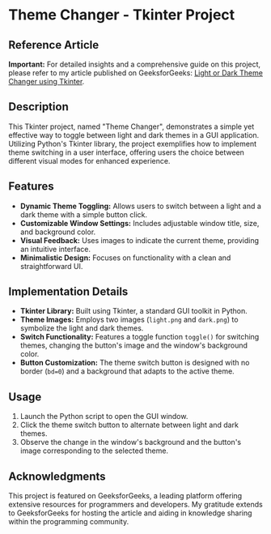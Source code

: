 # Theme Changer - Tkinter Project

## Reference Article

**Important:** For detailed insights and a comprehensive guide on this project, please refer to my article published on GeeksforGeeks: [Light or Dark Theme Changer using Tkinter](https://www.geeksforgeeks.org/light-or-dark-theme-changer-using-tkinter/). 

## Description

This Tkinter project, named "Theme Changer", demonstrates a simple yet effective way to toggle between light and dark themes in a GUI application. Utilizing Python's Tkinter library, the project exemplifies how to implement theme switching in a user interface, offering users the choice between different visual modes for enhanced experience.

## Features

- **Dynamic Theme Toggling:** Allows users to switch between a light and a dark theme with a simple button click.
- **Customizable Window Settings:** Includes adjustable window title, size, and background color.
- **Visual Feedback:** Uses images to indicate the current theme, providing an intuitive interface.
- **Minimalistic Design:** Focuses on functionality with a clean and straightforward UI.

## Implementation Details

- **Tkinter Library:** Built using Tkinter, a standard GUI toolkit in Python.
- **Theme Images:** Employs two images (`light.png` and `dark.png`) to symbolize the light and dark themes.
- **Switch Functionality:** Features a toggle function `toggle()` for switching themes, changing the button's image and the window's background color.
- **Button Customization:** The theme switch button is designed with no border (`bd=0`) and a background that adapts to the active theme.

## Usage

1. Launch the Python script to open the GUI window.
2. Click the theme switch button to alternate between light and dark themes.
3. Observe the change in the window's background and the button's image corresponding to the selected theme.

## Acknowledgments

This project is featured on GeeksforGeeks, a leading platform offering extensive resources for programmers and developers. My gratitude extends to GeeksforGeeks for hosting the article and aiding in knowledge sharing within the programming community.


